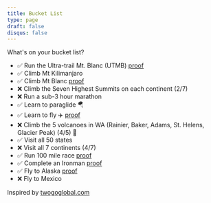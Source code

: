 ```yaml
---
title: Bucket List
type: page
draft: false
disqus: false
---
```


What's on your bucket list?

* ✅ Run the Ultra-trail Mt. Blanc (UTMB) [proof](https://www.instagram.com/p/CxMSjARpdT4/?img_index=1)
* ✅ Climb Mt Kilimanjaro
* ✅ Climb Mt Blanc [proof](/posts/mt-blanc.html)
* ❌ Climb the Seven Highest Summits on each continent (2/7)
* ❌ Run a sub-3 hour marathon
* ✅ Learn to paraglide 🪂
* ✅ Learn to fly ✈️ [proof](/posts/pilot.html)
* ❌ Climb the 5 volcanoes in WA (Rainier, Baker, Adams, St. Helens, Glacier Peak) (4/5) 🗻
* ✅ Visit all 50 states
* ❌ Visit all 7 continents (4/7)
* ✅ Run 100 mile race [proof](https://www.instagram.com/p/Crq9xhGvoIX/?img_index=1)
* ✅ Complete an Ironman [proof](https://www.instagram.com/stories/highlights/18142978582277401/)
* ✅ Fly to Alaska [proof](/posts/fly-to-alaska.html)
* ❌ Fly to Mexico

Inspired by [twogoglobal.com](https://twogoglobal.com/bucket-list/)